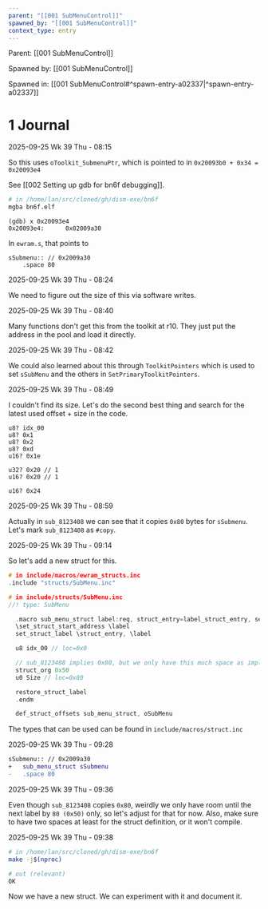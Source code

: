 ```yaml
---
parent: "[[001 SubMenuControl]]"
spawned_by: "[[001 SubMenuControl]]"
context_type: entry
---
```


Parent: [[001 SubMenuControl]]

Spawned by: [[001 SubMenuControl]] 

Spawned in: [[001 SubMenuControl#^spawn-entry-a02337|^spawn-entry-a02337]]

# 1 Journal

2025-09-25 Wk 39 Thu - 08:15

So this uses `oToolkit_SubmenuPtr`, which is pointed to in  `0x20093b0 + 0x34 = 0x20093e4` 

See [[002 Setting up gdb for bn6f debugging]].

```sh
# in /home/lan/src/cloned/gh/dism-exe/bn6f
mgba bn6f.elf
```

```
(gdb) x 0x20093e4
0x20093e4:      0x02009a30
```

In `ewram.s`, that points to 

```
sSubmenu:: // 0x2009a30
	.space 80
```

2025-09-25 Wk 39 Thu - 08:24

We need to figure out the size of this via software writes.

2025-09-25 Wk 39 Thu - 08:40

Many functions don't get this from the toolkit at r10. They just put the address in the pool and load it directly.

2025-09-25 Wk 39 Thu - 08:42

We could also learned about this through `ToolkitPointers` which is used to set `sSubMenu` and the others in `SetPrimaryToolkitPointers`. 

2025-09-25 Wk 39 Thu - 08:49

I couldn't find its size. Let's do the second best thing and search for the latest used offset + size in the code.

```
u8? idx_00
u8? 0x1
u8? 0x2
u8? 0xd
u16? 0x1e

u32? 0x20 // 1
u16? 0x20 // 1

u16? 0x24
```

2025-09-25 Wk 39 Thu - 08:59

Actually in `sub_8123408` we can see that it copies `0x80` bytes for `sSubmenu`.  Let's mark `sub_8123408` as `#copy`. 

2025-09-25 Wk 39 Thu - 09:14

So let's add a new struct for this.

```C
# in include/macros/ewram_structs.inc
.include "structs/SubMenu.inc"
```

```C
# in include/structs/SubMenu.inc
//! type: SubMenu

  .macro sub_menu_struct label:req, struct_entry=label_struct_entry, set_struct_start_address=set_struct_start_address
  \set_struct_start_address \label
  set_struct_label \struct_entry, \label

  u8 idx_00 // loc=0x0

  // sub_8123408 implies 0x80, but we only have this much space as implied by ewram.s
  struct_org 0x50
  u0 Size // loc=0x80

  restore_struct_label
  .endm

  def_struct_offsets sub_menu_struct, oSubMenu

```

The types that can be used can be found in `include/macros/struct.inc`

2025-09-25 Wk 39 Thu - 09:28

```diff
sSubmenu:: // 0x2009a30
+	sub_menu_struct sSubmenu
-	.space 80
```

2025-09-25 Wk 39 Thu - 09:36

Even though `sub_8123408` copies `0x80`, weirdly we only have room until the next label by `80 (0x50)` only, so let's adjust for that for now. Also, make sure to have two spaces at least for the struct definition, or it won't compile.

2025-09-25 Wk 39 Thu - 09:38

```sh
# in /home/lan/src/cloned/gh/dism-exe/bn6f
make -j$(nproc)

# out (relevant)
OK
```

Now we have a new struct. We can experiment with it and document it.